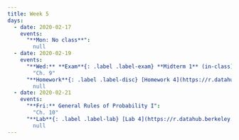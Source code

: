 ```yaml
---
title: Week 5
days:
  - date: 2020-02-17
    events:
      "**Mon: No class**":
        null
  - date: 2020-02-19
    events:
      "**Wed:** **Exam**{: .label .label-exam} **Midterm 1** (in-class)":
        "Ch. 9"
      "**Homework**{: .label .label-disc} [Homework 4](https://r.datahub.berkeley.edu/hub/user-redirect/git-pull?repo=https%3A%2F%2Fgithub.com%2Fnnpok%2Fph142-sp20&urlpath=rstudio%2F) (Due Feb. 25)":
        null
  - date: 2020-02-21
    events:
      "**Fri:** General Rules of Probability I":
        "Ch. 10"
      "**Lab**{: .label .label-lab} [Lab 4](https://r.datahub.berkeley.edu/hub/user-redirect/git-pull?repo=https%3A%2F%2Fgithub.com%2Fnnpok%2Fph142-sp20&urlpath=rstudio%2F) (Due Feb. 21)":
        null
---
```

